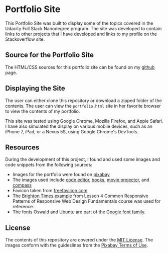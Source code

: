 # Portfolio Site

This Portfolio Site was built to display some of the topics covered in the Udacity Full Stack Nanodegree program.
The site was developed to contain links to other projects that I have developed and links to my profile on the Stackoverflow site.

## Source for the Portfolio Site

The HTML/CSS sources for this portfolio site can be found on my [github](https://github.com/sjcorreia/fullstack_nanodegree/tree/master/project2) page. 

## Displaying the Site

The user can either clone this repository or download a zipped folder of the contents. The user can view the `portfolio.html` site in her favorite browser to view the contents of my portfolio.

This site was tested using Google Chrome, Mozilla Firefox, and Apple Safari. I have also simulated the display on various mobile devices, such as an iPhone 7, iPad, or a Nexus 5S, using Google Chrome's DevTools.

## Resources

During the development of this project, I found and used some images and code snippets from the following sources:

* Images for the portfolio were found on [pixabay](https://pixabay.com/)
* The images used include [code editor](https://pixabay.com/en/code-code-editor-coding-computer-1839406/), [books](https://pixabay.com/en/books-library-lexicon-read-learn-584999/), [movie projector](https://pixabay.com/en/movie-reel-projector-film-cinema-918655/), and [compass](https://pixabay.com/en/compass-degrees-north-east-south-2946959/)
* Favicon taken from [freefavicon.com](https://www.freefavicon.com/freefavicons/objects/iconinfo/code-break-152-246266.html)
* The [Brighton Times example](https://classroom.udacity.com/courses/ud893/lessons/3561069759/concepts/35219393390923) from Lesson 4 Common Responsive Patterns of Responsive Web Design Fundamentals course was used for reference.
* The fonts Oswald and Ubuntu are part of the [Google font family](https://fonts.google.com/).


## License

The contents of this repository are covered under the [MIT License](LICENSE).
The images conform with the guideslines from the [Pixabay Terms of Use](https://pixabay.com/en/service/terms/).